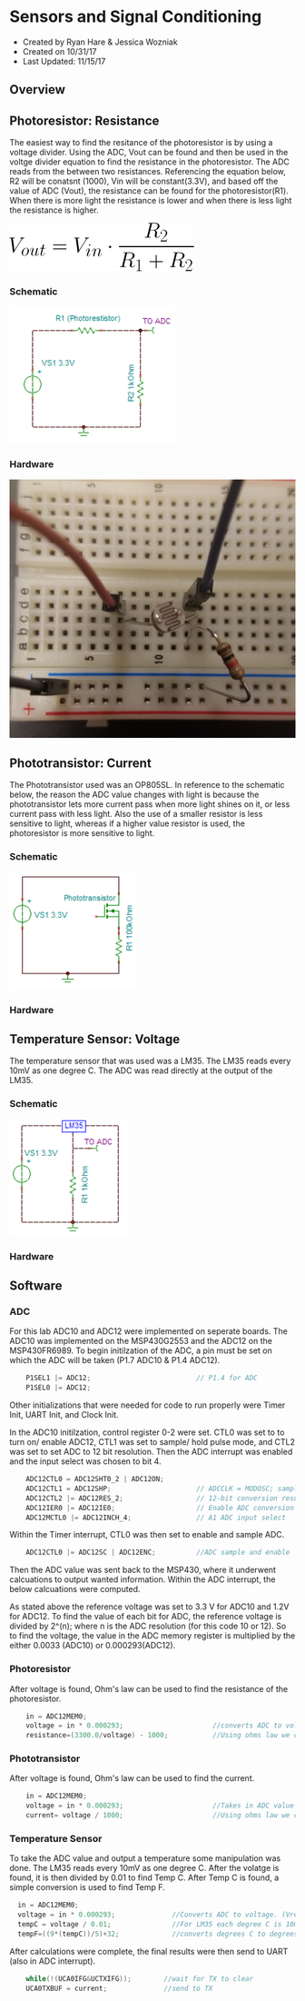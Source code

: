 # Sensors and Signal Conditioning
* Created by Ryan Hare & Jessica Wozniak
* Created on 10/31/17
* Last Updated: 11/15/17

## Overview 

## Photoresistor: Resistance
The easiest way to find the resitance of the photoresistor is by using a voltage divider. Using the ADC, Vout can be found and then be used in the 
voltge divider equation to find the resistance in the photoresistor. The ADC reads from the between two resistances. Referencing the equation below, 
R2 will be conatsnt (1000), Vin will be constant(3.3V), and based off the value of ADC (Vout), the resistance can be found for the photoresistor(R1). 
When there is more light the resistance is lower and when there is less light the resistance is higher.  


![Alt Text](https://github.com/RU09342/lab-5-sensing-the-world-around-you-sensor-squad/blob/master/Photos/Voltage%20Divider.png)

### Schematic 


![Alt Text](https://github.com/RU09342/lab-5-sensing-the-world-around-you-sensor-squad/blob/master/Photos/Photoresistor.PNG)
### Hardware


![Alt Text](https://github.com/RU09342/lab-5-sensing-the-world-around-you-sensor-squad/blob/master/Photos/photoresistor.jpg) 

## Phototransistor: Current 
The Phototransistor used was an OP805SL. In reference to the schematic below, the reason the ADC value changes with light is because the phototransistor lets more current 
pass when more light shines on it, or less current pass with less light. Also the use of a smaller resistor is less sensitive to light, whereas 
if a higher value resistor is used, the photoresistor is more sensitive to light.

### Schematic 
![Alt Text](https://github.com/RU09342/lab-5-sensing-the-world-around-you-sensor-squad/blob/master/Photos/Phototransistor.PNG)
### Hardware

## Temperature Sensor: Voltage
The temperature sensor that was used was a LM35. The LM35 reads every 10mV as one degree C. The ADC was read directly at the output of the LM35. 
### Schematic 
![Alt Text](https://github.com/RU09342/lab-5-sensing-the-world-around-you-sensor-squad/blob/master/Photos/LM35_Schematic.PNG)
### Hardware

## Software

### ADC
For this lab ADC10 and ADC12 were implemented on seperate boards. The ADC10 was implemented on the MSP430G2553 and the ADC12 on the MSP430FR6989. 
To begin initilzation of the ADC, a pin must be set on which the ADC will be taken (P1.7 ADC10 & P1.4 ADC12).
```C
    P1SEL1 |= ADC12;                          // P1.4 for ADC
    P1SEL0 |= ADC12;
```
Other initializations that were needed for code to run properly were Timer Init, UART Init, and Clock Init.


In the ADC10 initilzation, control register 0-2 were set. CTL0 was set to to turn on/ enable ADC12, CTL1 was set to sample/ hold pulse mode, and 
CTL2 was set to set ADC to 12 bit resolution. Then the ADC interrupt was enabled and the input select was chosen to bit 4.
```C
    ADC12CTL0 = ADC12SHT0_2 | ADC12ON;	       	
    ADC12CTL1 = ADC12SHP;                     // ADCCLK = MODOSC; sampling timer
    ADC12CTL2 |= ADC12RES_2;                  // 12-bit conversion results
    ADC12IER0 |= ADC12IE0;                    // Enable ADC conversion complete interrupt
    ADC12MCTL0 |= ADC12INCH_4;                // A1 ADC input select
```
Within the Timer interrupt, CTL0 was then set to enable and sample ADC.
```C
	ADC12CTL0 |= ADC12SC | ADC12ENC;		  //ADC sample and enable
```
Then the ADC value was sent back to the MSP430, where it underwent calcuations to output wanted information. Within the ADC interrupt, 
the below calcuations were computed. 

As stated above the reference voltage was set to 3.3 V for ADC10 and 1.2V for ADC12. To find the value of each bit for ADC, 
the reference voltage is divided by 2^(n); where n is the ADC resolution (for this code 10 or 12). So to find the voltage, the value in the 
ADC memory register is multiplied by the either 0.0033 (ADC10) or 0.000293(ADC12). 

### Photoresistor
After voltage is found, Ohm's law can be used to find the resistance of the photoresistor.
```C
    in = ADC12MEM0;
    voltage = in * 0.000293;                      //converts ADC to voltage
    resistance=(3300.0/voltage) - 1000;           //Using ohms law we can find resistance
```
### Phototransistor
After voltage is found, Ohm's law can be used to find the current.
```C
    in = ADC12MEM0;
    voltage = in * 0.000293;                      //Takes in ADC value and converts it to voltage
    current= voltage / 1000;                      //Using ohms law we can find current
```
### Temperature Sensor
To take the ADC value and output a temperature some manipulation was done. The LM35 reads every 10mV as one degree C. After the volatge is found, it 
is then divided by 0.01 to find Temp C. After Temp C is found, a simple conversion is used to find Temp F. 
```C
  in = ADC12MEM0;
  voltage = in * 0.000293;              //Converts ADC to voltage. (Vref/2^12) = 0.000293 * ADC = voltage
  tempC = voltage / 0.01;               //For LM35 each degree C is 10mv (0.01V)
  tempF=((9*(tempC))/5)+32;             //converts degrees C to degrees F
```
After calculations were complete, the final results were then send to UART (also in ADC interrupt).
```C
    while(!(UCA0IFG&UCTXIFG));        //wait for TX to clear
    UCA0TXBUF = current;              //send to TX
```